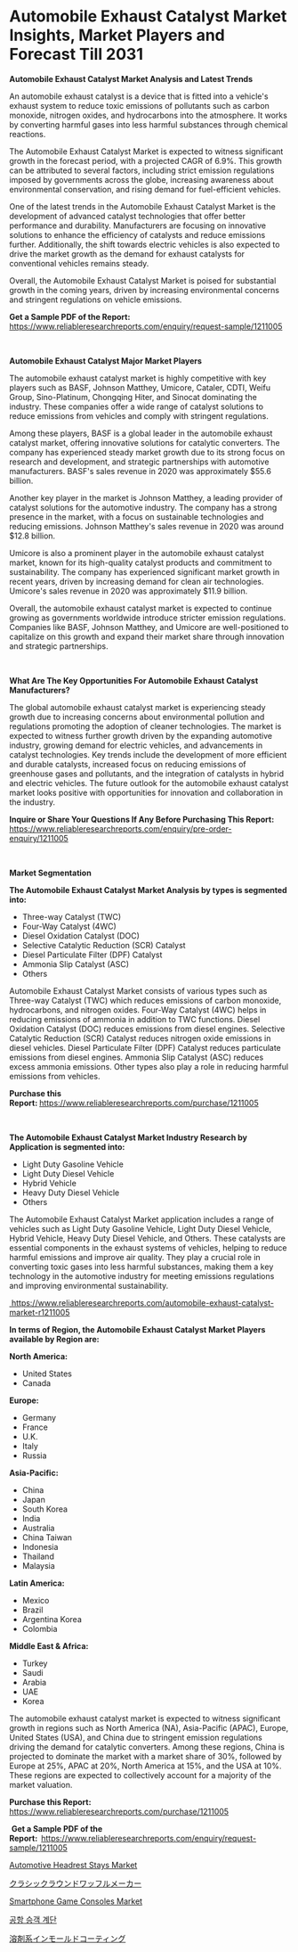 <p><h1>Automobile Exhaust Catalyst Market Insights, Market Players and Forecast Till 2031</h1></p><p><strong>Automobile Exhaust Catalyst Market Analysis and Latest Trends</strong></p>
<p><p>An automobile exhaust catalyst is a device that is fitted into a vehicle's exhaust system to reduce toxic emissions of pollutants such as carbon monoxide, nitrogen oxides, and hydrocarbons into the atmosphere. It works by converting harmful gases into less harmful substances through chemical reactions.</p><p>The Automobile Exhaust Catalyst Market is expected to witness significant growth in the forecast period, with a projected CAGR of 6.9%. This growth can be attributed to several factors, including strict emission regulations imposed by governments across the globe, increasing awareness about environmental conservation, and rising demand for fuel-efficient vehicles.</p><p>One of the latest trends in the Automobile Exhaust Catalyst Market is the development of advanced catalyst technologies that offer better performance and durability. Manufacturers are focusing on innovative solutions to enhance the efficiency of catalysts and reduce emissions further. Additionally, the shift towards electric vehicles is also expected to drive the market growth as the demand for exhaust catalysts for conventional vehicles remains steady.</p><p>Overall, the Automobile Exhaust Catalyst Market is poised for substantial growth in the coming years, driven by increasing environmental concerns and stringent regulations on vehicle emissions.</p></p>
<p><strong>Get a Sample PDF of the Report:&nbsp;</strong> <a href="https://www.reliableresearchreports.com/enquiry/request-sample/1211005">https://www.reliableresearchreports.com/enquiry/request-sample/1211005</a></p>
<p>&nbsp;</p>
<p><strong>Automobile Exhaust Catalyst Major Market Players</strong></p>
<p><p>The automobile exhaust catalyst market is highly competitive with key players such as BASF, Johnson Matthey, Umicore, Cataler, CDTI, Weifu Group, Sino-Platinum, Chongqing Hiter, and Sinocat dominating the industry. These companies offer a wide range of catalyst solutions to reduce emissions from vehicles and comply with stringent regulations.</p><p>Among these players, BASF is a global leader in the automobile exhaust catalyst market, offering innovative solutions for catalytic converters. The company has experienced steady market growth due to its strong focus on research and development, and strategic partnerships with automotive manufacturers. BASF's sales revenue in 2020 was approximately $55.6 billion.</p><p>Another key player in the market is Johnson Matthey, a leading provider of catalyst solutions for the automotive industry. The company has a strong presence in the market, with a focus on sustainable technologies and reducing emissions. Johnson Matthey's sales revenue in 2020 was around $12.8 billion.</p><p>Umicore is also a prominent player in the automobile exhaust catalyst market, known for its high-quality catalyst products and commitment to sustainability. The company has experienced significant market growth in recent years, driven by increasing demand for clean air technologies. Umicore's sales revenue in 2020 was approximately $11.9 billion.</p><p>Overall, the automobile exhaust catalyst market is expected to continue growing as governments worldwide introduce stricter emission regulations. Companies like BASF, Johnson Matthey, and Umicore are well-positioned to capitalize on this growth and expand their market share through innovation and strategic partnerships.</p></p>
<p>&nbsp;</p>
<p><strong>What Are The Key Opportunities For Automobile Exhaust Catalyst Manufacturers?</strong></p>
<p><p>The global automobile exhaust catalyst market is experiencing steady growth due to increasing concerns about environmental pollution and regulations promoting the adoption of cleaner technologies. The market is expected to witness further growth driven by the expanding automotive industry, growing demand for electric vehicles, and advancements in catalyst technologies. Key trends include the development of more efficient and durable catalysts, increased focus on reducing emissions of greenhouse gases and pollutants, and the integration of catalysts in hybrid and electric vehicles. The future outlook for the automobile exhaust catalyst market looks positive with opportunities for innovation and collaboration in the industry.</p></p>
<p><strong>Inquire or Share Your Questions If Any Before Purchasing This Report:</strong> <a href="https://www.reliableresearchreports.com/enquiry/pre-order-enquiry/1211005">https://www.reliableresearchreports.com/enquiry/pre-order-enquiry/1211005</a></p>
<p>&nbsp;</p>
<p><strong>Market Segmentation</strong></p>
<p><strong>The Automobile Exhaust Catalyst Market Analysis by types is segmented into:</strong></p>
<p><ul><li>Three-way Catalyst (TWC)</li><li>Four-Way Catalyst (4WC)</li><li>Diesel Oxidation Catalyst (DOC)</li><li>Selective Catalytic Reduction (SCR) Catalyst</li><li>Diesel Particulate Filter (DPF) Catalyst</li><li>Ammonia Slip Catalyst (ASC)</li><li>Others</li></ul></p>
<p><p>Automobile Exhaust Catalyst Market consists of various types such as Three-way Catalyst (TWC) which reduces emissions of carbon monoxide, hydrocarbons, and nitrogen oxides. Four-Way Catalyst (4WC) helps in reducing emissions of ammonia in addition to TWC functions. Diesel Oxidation Catalyst (DOC) reduces emissions from diesel engines. Selective Catalytic Reduction (SCR) Catalyst reduces nitrogen oxide emissions in diesel vehicles. Diesel Particulate Filter (DPF) Catalyst reduces particulate emissions from diesel engines. Ammonia Slip Catalyst (ASC) reduces excess ammonia emissions. Other types also play a role in reducing harmful emissions from vehicles.</p></p>
<p><strong>Purchase this Report:&nbsp;</strong><a href="https://www.reliableresearchreports.com/purchase/1211005">https://www.reliableresearchreports.com/purchase/1211005</a></p>
<p>&nbsp;</p>
<p><strong>The Automobile Exhaust Catalyst Market Industry Research by Application is segmented into:</strong></p>
<p><ul><li>Light Duty Gasoline Vehicle</li><li>Light Duty Diesel Vehicle</li><li>Hybrid Vehicle</li><li>Heavy Duty Diesel Vehicle</li><li>Others</li></ul></p>
<p><p>The Automobile Exhaust Catalyst Market application includes a range of vehicles such as Light Duty Gasoline Vehicle, Light Duty Diesel Vehicle, Hybrid Vehicle, Heavy Duty Diesel Vehicle, and Others. These catalysts are essential components in the exhaust systems of vehicles, helping to reduce harmful emissions and improve air quality. They play a crucial role in converting toxic gases into less harmful substances, making them a key technology in the automotive industry for meeting emissions regulations and improving environmental sustainability.</p></p>
<p><a href="https://www.reliableresearchreports.com/automobile-exhaust-catalyst-market-r1211005">&nbsp;https://www.reliableresearchreports.com/automobile-exhaust-catalyst-market-r1211005</a></p>
<p><strong>In terms of Region, the Automobile Exhaust Catalyst Market Players available by Region are:</strong></p>
<p>
    <p> <strong> North America: </strong>
        <ul>
            <li>United States</li>
            <li>Canada</li>
        </ul>
        </p> 
    <p> <strong> Europe: </strong>
        <ul>
            <li>Germany</li>
            <li>France</li>
            <li>U.K.</li>
            <li>Italy</li>
            <li>Russia</li>
        </ul>
        </p> 
    <p> <strong> Asia-Pacific: </strong>
        <ul>
            <li>China</li>
            <li>Japan</li>
            <li>South Korea</li>
            <li>India</li>
            <li>Australia</li>
            <li>China Taiwan</li>
            <li>Indonesia</li>
            <li>Thailand</li>
            <li>Malaysia</li>
        </ul>
        </p> 
    <p> <strong> Latin America: </strong>
        <ul>
            <li>Mexico</li>
            <li>Brazil</li>
            <li>Argentina Korea</li>
            <li>Colombia</li>
        </ul>
        </p> 
    <p> <strong> Middle East & Africa: </strong>
        <ul>
            <li>Turkey</li>
            <li>Saudi</li>
            <li>Arabia</li>
            <li>UAE</li>
            <li>Korea</li>
        </ul>
    </p>
    </p>
<p><p>The automobile exhaust catalyst market is expected to witness significant growth in regions such as North America (NA), Asia-Pacific (APAC), Europe, United States (USA), and China due to stringent emission regulations driving the demand for catalytic converters. Among these regions, China is projected to dominate the market with a market share of 30%, followed by Europe at 25%, APAC at 20%, North America at 15%, and the USA at 10%. These regions are expected to collectively account for a majority of the market valuation.</p></p>
<p><strong>Purchase this Report: </strong><a href="https://www.reliableresearchreports.com/purchase/1211005">https://www.reliableresearchreports.com/purchase/1211005</a></p>
<p>&nbsp;<strong>Get a Sample PDF of the Report:&nbsp;&nbsp;</strong><a href="https://www.reliableresearchreports.com/enquiry/request-sample/1211005">https://www.reliableresearchreports.com/enquiry/request-sample/1211005</a></p>
<p><strong></strong></p>
<p><p><a href="https://github.com/prosalinda88/Market-Research-Report-List-4/blob/main/automotive-headrest-stays-market.md">Automotive Headrest Stays Market</a></p><p><a href="https://github.com/MosesSpinka1914/Market-Research-Report-List-2/blob/main/5759765100894.md">クラシックラウンドワッフルメーカー</a></p><p><a href="https://github.com/globismark/Market-Research-Report-List-3/blob/main/smartphone-game-consoles-market.md">Smartphone Game Consoles Market</a></p><p><a href="https://github.com/ahmadrevanz10/Market-Research-Report-List-1/blob/main/740953694471.md">공항 승객 계단</a></p><p><a href="https://github.com/RudyBoyer2017/Market-Research-Report-List-1/blob/main/8889076100895.md">溶剤系インモールドコーティング</a></p></p>